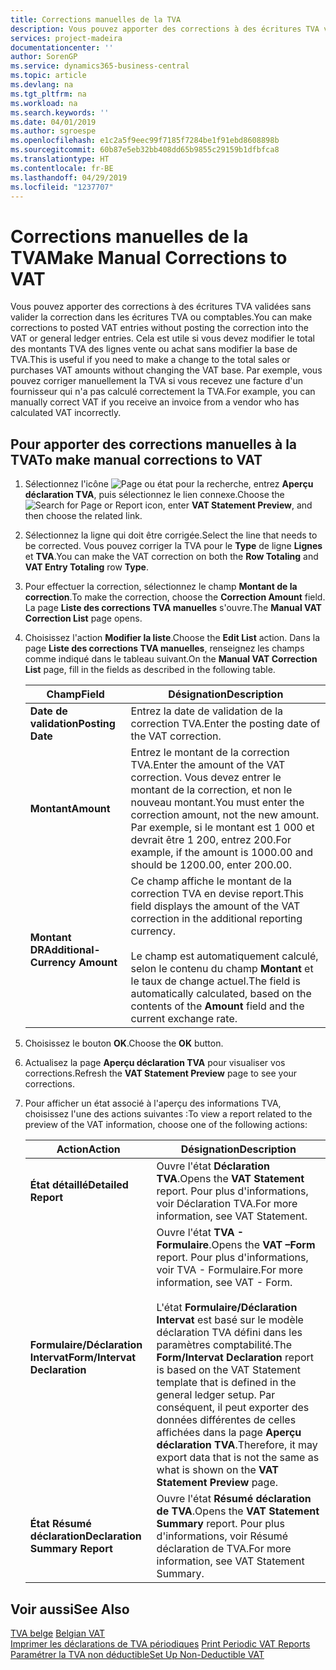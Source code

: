 ```yaml
---
title: Corrections manuelles de la TVA
description: Vous pouvez apporter des corrections à des écritures TVA validées sans valider la correction dans les écritures TVA ou comptables. Cela est utile si vous devez modifier le total des montants TVA des lignes vente ou achat sans modifier la base de TVA. Par exemple, vous pouvez corriger manuellement la TVA si vous recevez une facture d'un fournisseur qui n'a pas calculé correctement la TVA.
services: project-madeira
documentationcenter: ''
author: SorenGP
ms.service: dynamics365-business-central
ms.topic: article
ms.devlang: na
ms.tgt_pltfrm: na
ms.workload: na
ms.search.keywords: ''
ms.date: 04/01/2019
ms.author: sgroespe
ms.openlocfilehash: e1c2a5f9eec99f7185f7284be1f91ebd8608898b
ms.sourcegitcommit: 60b87e5eb32bb408dd65b9855c29159b1dfbfca8
ms.translationtype: HT
ms.contentlocale: fr-BE
ms.lasthandoff: 04/29/2019
ms.locfileid: "1237707"
---
```

# <a name="make-manual-corrections-to-vat"></a><span data-ttu-id="9195c-105">Corrections manuelles de la TVA</span><span class="sxs-lookup"><span data-stu-id="9195c-105">Make Manual Corrections to VAT</span></span>
<span data-ttu-id="9195c-106">Vous pouvez apporter des corrections à des écritures TVA validées sans valider la correction dans les écritures TVA ou comptables.</span><span class="sxs-lookup"><span data-stu-id="9195c-106">You can make corrections to posted VAT entries without posting the correction into the VAT or general ledger entries.</span></span> <span data-ttu-id="9195c-107">Cela est utile si vous devez modifier le total des montants TVA des lignes vente ou achat sans modifier la base de TVA.</span><span class="sxs-lookup"><span data-stu-id="9195c-107">This is useful if you need to make a change to the total sales or purchases VAT amounts without changing the VAT base.</span></span> <span data-ttu-id="9195c-108">Par exemple, vous pouvez corriger manuellement la TVA si vous recevez une facture d'un fournisseur qui n'a pas calculé correctement la TVA.</span><span class="sxs-lookup"><span data-stu-id="9195c-108">For example, you can manually correct VAT if you receive an invoice from a vendor who has calculated VAT incorrectly.</span></span>  

## <a name="to-make-manual-corrections-to-vat"></a><span data-ttu-id="9195c-109">Pour apporter des corrections manuelles à la TVA</span><span class="sxs-lookup"><span data-stu-id="9195c-109">To make manual corrections to VAT</span></span>  

1.  <span data-ttu-id="9195c-110">Sélectionnez l'icône ![Page ou état pour la recherche](../../media/ui-search/search_small.png "Page ou état pour la recherche"), entrez **Aperçu déclaration TVA**, puis sélectionnez le lien connexe.</span><span class="sxs-lookup"><span data-stu-id="9195c-110">Choose the ![Search for Page or Report](../../media/ui-search/search_small.png "Search for Page or Report icon") icon, enter **VAT Statement Preview**, and then choose the related link.</span></span>  
2.  <span data-ttu-id="9195c-111">Sélectionnez la ligne qui doit être corrigée.</span><span class="sxs-lookup"><span data-stu-id="9195c-111">Select the line that needs to be corrected.</span></span> <span data-ttu-id="9195c-112">Vous pouvez corriger la TVA pour le **Type** de ligne **Lignes** et **TVA**.</span><span class="sxs-lookup"><span data-stu-id="9195c-112">You can make the VAT correction on both the **Row Totaling** and **VAT Entry Totaling** row **Type**.</span></span>  
3.  <span data-ttu-id="9195c-113">Pour effectuer la correction, sélectionnez le champ **Montant de la correction**.</span><span class="sxs-lookup"><span data-stu-id="9195c-113">To make the correction, choose the **Correction Amount** field.</span></span> <span data-ttu-id="9195c-114">La page **Liste des corrections TVA manuelles** s'ouvre.</span><span class="sxs-lookup"><span data-stu-id="9195c-114">The **Manual VAT Correction List** page opens.</span></span>  
4.  <span data-ttu-id="9195c-115">Choisissez l'action **Modifier la liste**.</span><span class="sxs-lookup"><span data-stu-id="9195c-115">Choose the **Edit List** action.</span></span> <span data-ttu-id="9195c-116">Dans la page **Liste des corrections TVA manuelles**, renseignez les champs comme indiqué dans le tableau suivant.</span><span class="sxs-lookup"><span data-stu-id="9195c-116">On the **Manual VAT Correction List** page, fill in the fields as described in the following table.</span></span>  

    |<span data-ttu-id="9195c-117">Champ</span><span class="sxs-lookup"><span data-stu-id="9195c-117">Field</span></span>|<span data-ttu-id="9195c-118">Désignation</span><span class="sxs-lookup"><span data-stu-id="9195c-118">Description</span></span>|  
    |---------------------------------|---------------------------------------|  
    |<span data-ttu-id="9195c-119">**Date de validation**</span><span class="sxs-lookup"><span data-stu-id="9195c-119">**Posting Date**</span></span>|<span data-ttu-id="9195c-120">Entrez la date de validation de la correction TVA.</span><span class="sxs-lookup"><span data-stu-id="9195c-120">Enter the posting date of the VAT correction.</span></span>|  
    |<span data-ttu-id="9195c-121">**Montant**</span><span class="sxs-lookup"><span data-stu-id="9195c-121">**Amount**</span></span>|<span data-ttu-id="9195c-122">Entrez le montant de la correction TVA.</span><span class="sxs-lookup"><span data-stu-id="9195c-122">Enter the amount of the VAT correction.</span></span> <span data-ttu-id="9195c-123">Vous devez entrer le montant de la correction, et non le nouveau montant.</span><span class="sxs-lookup"><span data-stu-id="9195c-123">You must enter the correction amount, not the new amount.</span></span> <span data-ttu-id="9195c-124">Par exemple, si le montant est 1 000 et devrait être 1 200, entrez 200.</span><span class="sxs-lookup"><span data-stu-id="9195c-124">For example, if the amount is 1000.00 and should be 1200.00, enter 200.00.</span></span>|  
    |<span data-ttu-id="9195c-125">**Montant DR**</span><span class="sxs-lookup"><span data-stu-id="9195c-125">**Additional-Currency Amount**</span></span>|<span data-ttu-id="9195c-126">Ce champ affiche le montant de la correction TVA en devise report.</span><span class="sxs-lookup"><span data-stu-id="9195c-126">This field displays the amount of the VAT correction in the additional reporting currency.</span></span><br /><br /> <span data-ttu-id="9195c-127">Le champ est automatiquement calculé, selon le contenu du champ **Montant** et le taux de change actuel.</span><span class="sxs-lookup"><span data-stu-id="9195c-127">The field is automatically calculated, based on the contents of the **Amount** field and the current exchange rate.</span></span>|  

5.  <span data-ttu-id="9195c-128">Choisissez le bouton **OK**.</span><span class="sxs-lookup"><span data-stu-id="9195c-128">Choose the **OK** button.</span></span>  
6.  <span data-ttu-id="9195c-129">Actualisez la page **Aperçu déclaration TVA** pour visualiser vos corrections.</span><span class="sxs-lookup"><span data-stu-id="9195c-129">Refresh the **VAT Statement Preview** page to see your corrections.</span></span>  
7.  <span data-ttu-id="9195c-130">Pour afficher un état associé à l'aperçu des informations TVA, choisissez l'une des actions suivantes :</span><span class="sxs-lookup"><span data-stu-id="9195c-130">To view a report related to the preview of the VAT information, choose one of the following actions:</span></span>  

    |<span data-ttu-id="9195c-131">Action</span><span class="sxs-lookup"><span data-stu-id="9195c-131">Action</span></span>|<span data-ttu-id="9195c-132">Désignation</span><span class="sxs-lookup"><span data-stu-id="9195c-132">Description</span></span>|  
    |------------|---------------------------------------|  
    |<span data-ttu-id="9195c-133">**État détaillé**</span><span class="sxs-lookup"><span data-stu-id="9195c-133">**Detailed Report**</span></span>|<span data-ttu-id="9195c-134">Ouvre l'état **Déclaration TVA**.</span><span class="sxs-lookup"><span data-stu-id="9195c-134">Opens the **VAT Statement** report.</span></span> <span data-ttu-id="9195c-135">Pour plus d'informations, voir Déclaration TVA.</span><span class="sxs-lookup"><span data-stu-id="9195c-135">For more information, see VAT Statement.</span></span>|  
    |<span data-ttu-id="9195c-136">**Formulaire/Déclaration Intervat**</span><span class="sxs-lookup"><span data-stu-id="9195c-136">**Form/Intervat Declaration**</span></span>|<span data-ttu-id="9195c-137">Ouvre l'état **TVA - Formulaire**.</span><span class="sxs-lookup"><span data-stu-id="9195c-137">Opens the **VAT –Form** report.</span></span> <span data-ttu-id="9195c-138">Pour plus d'informations, voir TVA - Formulaire.</span><span class="sxs-lookup"><span data-stu-id="9195c-138">For more information, see VAT - Form.</span></span><br /><br /> <span data-ttu-id="9195c-139">L'état **Formulaire/Déclaration Intervat** est basé sur le modèle déclaration TVA défini dans les paramètres comptabilité.</span><span class="sxs-lookup"><span data-stu-id="9195c-139">The **Form/Intervat Declaration** report is based on the VAT Statement template that is defined in the general ledger setup.</span></span> <span data-ttu-id="9195c-140">Par conséquent, il peut exporter des données différentes de celles affichées dans la page **Aperçu déclaration TVA**.</span><span class="sxs-lookup"><span data-stu-id="9195c-140">Therefore, it may export data that is not the same as what is shown on the **VAT Statement Preview** page.</span></span>|  
    |<span data-ttu-id="9195c-141">**État Résumé déclaration**</span><span class="sxs-lookup"><span data-stu-id="9195c-141">**Declaration Summary Report**</span></span>|<span data-ttu-id="9195c-142">Ouvre l'état **Résumé déclaration de TVA**.</span><span class="sxs-lookup"><span data-stu-id="9195c-142">Opens the **VAT Statement Summary** report.</span></span> <span data-ttu-id="9195c-143">Pour plus d'informations, voir Résumé déclaration de TVA.</span><span class="sxs-lookup"><span data-stu-id="9195c-143">For more information, see VAT Statement Summary.</span></span>|  

## <a name="see-also"></a><span data-ttu-id="9195c-144">Voir aussi</span><span class="sxs-lookup"><span data-stu-id="9195c-144">See Also</span></span>  
 <span data-ttu-id="9195c-145">[TVA belge](belgian-vat.md) </span><span class="sxs-lookup"><span data-stu-id="9195c-145">[Belgian VAT](belgian-vat.md) </span></span>  
 <span data-ttu-id="9195c-146">[Imprimer les déclarations de TVA périodiques](how-to-print-periodic-vat-reports.md) </span><span class="sxs-lookup"><span data-stu-id="9195c-146">[Print Periodic VAT Reports](how-to-print-periodic-vat-reports.md) </span></span>  
 [<span data-ttu-id="9195c-147">Paramétrer la TVA non déductible</span><span class="sxs-lookup"><span data-stu-id="9195c-147">Set Up Non-Deductible VAT</span></span>](how-to-set-up-non-deductible-vat.md)
